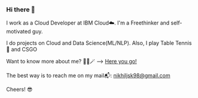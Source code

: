 ### Hi there 👋

I work as a Cloud Developer at IBM Cloud☁️. I'm a Freethinker and self-motivated guy.

I do projects on Cloud and Data Science(ML/NLP). Also, I play Table Tennis🏓 and CSGO

Want to know more about me? 🧞‍♂️🪄 --> [Here you go!](https://www.google.com/search?q=nikhil+jsk)

The best way is to reach me on my mail📬: nikhiljsk98@gmail.com

Cheers! 😎
